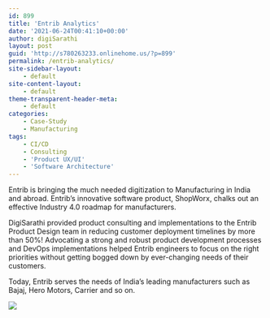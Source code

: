 ```yaml
---
id: 899
title: 'Entrib Analytics'
date: '2021-06-24T00:41:10+00:00'
author: digiSarathi
layout: post
guid: 'http://s780263233.onlinehome.us/?p=899'
permalink: /entrib-analytics/
site-sidebar-layout:
    - default
site-content-layout:
    - default
theme-transparent-header-meta:
    - default
categories:
    - Case-Study
    - Manufacturing
tags:
    - CI/CD
    - Consulting
    - 'Product UX/UI'
    - 'Software Architecture'
---
```


Entrib is bringing the much needed digitization to Manufacturing in India and abroad. Entrib’s innovative software product, ShopWorx, chalks out an effective Industry 4.0 roadmap for manufacturers.

DigiSarathi provided product consulting and implementations to the Entrib Product Design team in reducing customer deployment timelines by more than 50%! Advocating a strong and robust product development processes and DevOps implementations helped Entrib engineers to focus on the right priorities without getting bogged down by ever-changing needs of their customers.

Today, Entrib serves the needs of India’s leading manufacturers such as Bajaj, Hero Motors, Carrier and so on.

 ![](http://s780263233.onlinehome.us/wp-content/uploads/2021/06/entrib-oee-1024x715.png)
